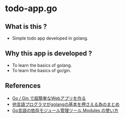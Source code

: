 # todo-app.go

## What is this ?

- Simple todo app developed in golang.

## Why this app is developed ?

- To learn the basics of golang.
- To learn the basics of go/gin.

## References

- [Go / Gin で超簡単なWebアプリを作る](https://qiita.com/hyo_07/items/59c093dda143325b1859)
- [他言語プログラマがgolangの基本を押さえる為のまとめ](https://qiita.com/tfrcm/items/e2a3d7ce7ab8868e37f7)
- [Go言語の依存モジュール管理ツール Modules の使い方](https://qiita.com/uchiko/items/64fb3020dd64cf211d4e)